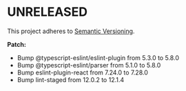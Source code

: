 # UNRELEASED

This project adheres to [Semantic Versioning](http://semver.org/).

**Patch:**
 
-  Bump @typescript-eslint/eslint-plugin from 5.3.0 to 5.8.0
-  Bump @typescript-eslint/parser from 5.1.0 to 5.8.0
-  Bump eslint-plugin-react from 7.24.0 to 7.28.0
-  Bump lint-staged from 12.0.2 to 12.1.4

